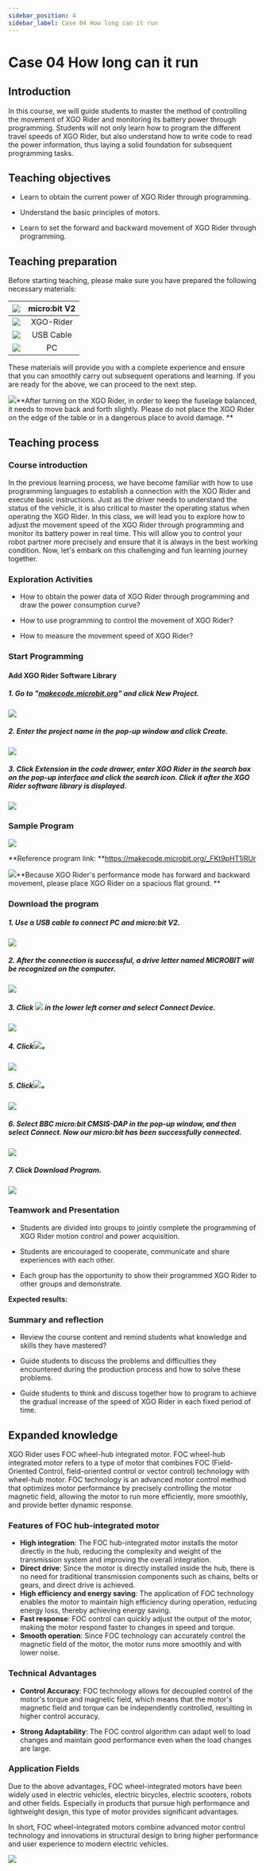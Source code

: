 ```yaml
---
sidebar_position: 4
sidebar_label: Case 04 How long can it run
---
```


# Case 04 How long can it run

## Introduction

In this course, we will guide students to master the method of controlling the movement of XGO Rider and monitoring its battery power through programming. Students will not only learn how to program the different travel speeds of XGO Rider, but also understand how to write code to read the power information, thus laying a solid foundation for subsequent programming tasks.

## Teaching objectives

- Learn to obtain the current power of XGO Rider through programming.

- Understand the basic principles of motors.
- Learn to set the forward and backward movement of XGO Rider through programming.

## Teaching preparation

Before starting teaching, please make sure you have prepared the following necessary materials:

| ![](https://wiki-media-ef.oss-cn-hongkong.aliyuncs.com/docs/microbit/robot/xgo-rider-kit/images/microbit-xgo-rider-kit-case-01.png) | micro:bit  V2 |
| :----------------------------------------------------------: | :-----------: |
| ![](https://wiki-media-ef.oss-cn-hongkong.aliyuncs.com/docs/microbit/robot/xgo-rider-kit/images/microbit-xgo-rider-kit-case-19.png) |   XGO-Rider   |
| ![](https://wiki-media-ef.oss-cn-hongkong.aliyuncs.com/docs/microbit/robot/xgo-rider-kit/images/microbit-xgo-rider-kit-case-02.png) |   USB Cable   |
| ![](https://wiki-media-ef.oss-cn-hongkong.aliyuncs.com/docs/microbit/robot/xgo-rider-kit/images/microbit-xgo-rider-kit-case-03.png) |      PC       |

These materials will provide you with a complete experience and ensure that you can smoothly carry out subsequent operations and learning. If you are ready for the above, we can proceed to the next step.

![](https://wiki-media-ef.oss-cn-hongkong.aliyuncs.com/docs/microbit/robot/xgo-rider-kit/images/microbit-xgo-rider-kit-read-01.png)**After turning on the XGO Rider, in order to keep the fuselage balanced, it needs to move back and forth slightly. Please do not place the XGO Rider on the edge of the table or in a dangerous place to avoid damage. **

## Teaching process

### Course introduction

In the previous learning process, we have become familiar with how to use programming languages to establish a connection with the XGO Rider and execute basic instructions. Just as the driver needs to understand the status of the vehicle, it is also critical to master the operating status when operating the XGO Rider. In this class, we will lead you to explore how to adjust the movement speed of the XGO Rider through programming and monitor its battery power in real time. This will allow you to control your robot partner more precisely and ensure that it is always in the best working condition. Now, let's embark on this challenging and fun learning journey together.

### Exploration Activities

- How to obtain the power data of XGO Rider through programming and draw the power consumption curve?

- How to use programming to control the movement of XGO Rider?

- How to measure the movement speed of XGO Rider?

### Start Programming

#### Add XGO Rider Software Library

##### 1. Go to "[makecode.microbit.org](https://makecode.microbit.org)" and click **New Project**.



![](https://wiki-media-ef.oss-cn-hongkong.aliyuncs.com/docs/microbit/robot/xgo-rider-kit/images/microbit-xgo-rider-kit-case-04.png)



##### 2. Enter the project name in the pop-up window and click **Create**.



![](https://wiki-media-ef.oss-cn-hongkong.aliyuncs.com/docs/microbit/robot/xgo-rider-kit/images/microbit-xgo-rider-kit-case-05.png)



##### 3. Click **Extension** in the code drawer, enter **XGO Rider** in the search box on the pop-up interface and click the search icon. Click it after the **XGO Rider** software library is displayed.

![](https://wiki-media-ef.oss-cn-hongkong.aliyuncs.com/docs/microbit/robot/xgo-rider-kit/images/microbit-xgo-rider-kit-case-07.png)



### Sample Program



![](https://wiki-media-ef.oss-cn-hongkong.aliyuncs.com/docs/microbit/robot/xgo-rider-kit/images/microbit-xgo-rider-kit-case-103.png)



**Reference program link: **https://makecode.microbit.org/_FKt9pHT1iRUr



![](https://wiki-media-ef.oss-cn-hongkong.aliyuncs.com/docs/microbit/building-blocks/microbit-space-science-kit/images/microbit-space-science-kit-read03.png)**Because XGO Rider's performance mode has forward and backward movement, please place XGO Rider on a spacious flat ground. **

### Download the program

##### 1. Use a USB cable to connect PC and micro:bit V2.



![](https://wiki-media-ef.oss-cn-hongkong.aliyuncs.com/docs/microbit/robot/xgo-rider-kit/images/microbit-xgo-rider-kit-case-09.gif)



##### 2. After the connection is successful, a drive letter named MICROBIT will be recognized on the computer.



![](https://wiki-media-ef.oss-cn-hongkong.aliyuncs.com/docs/microbit/robot/xgo-rider-kit/images/microbit-xgo-rider-kit-case-10.png)



##### 3. Click ![](https://wiki-media-ef.oss-cn-hongkong.aliyuncs.com/docs/microbit/robot/xgo-rider-kit/images/microbit-xgo-rider-kit-case-11.png) in the lower left corner and select **Connect Device**.



![](https://wiki-media-ef.oss-cn-hongkong.aliyuncs.com/docs/microbit/robot/xgo-rider-kit/images/microbit-xgo-rider-kit-case-12.png)



##### 4. Click![](https://wiki-media-ef.oss-cn-hongkong.aliyuncs.com/docs/microbit/robot/xgo-rider-kit/images/microbit-xgo-rider-kit-case-13.png)。



![](https://wiki-media-ef.oss-cn-hongkong.aliyuncs.com/docs/microbit/robot/xgo-rider-kit/images/microbit-xgo-rider-kit-case-14.png)



##### 5. Click![](https://wiki-media-ef.oss-cn-hongkong.aliyuncs.com/docs/microbit/robot/xgo-rider-kit/images/microbit-xgo-rider-kit-case-15.png)。



![](https://wiki-media-ef.oss-cn-hongkong.aliyuncs.com/docs/microbit/robot/xgo-rider-kit/images/microbit-xgo-rider-kit-case-16.png)



##### 6. Select **BBC micro:bit CMSIS-DAP** in the pop-up window, and then select **Connect**. Now our micro:bit has been successfully connected.



![](https://wiki-media-ef.oss-cn-hongkong.aliyuncs.com/docs/microbit/robot/xgo-rider-kit/images/microbit-xgo-rider-kit-case-17.png)



##### 7. Click **Download Program**.



![](https://wiki-media-ef.oss-cn-hongkong.aliyuncs.com/docs/microbit/robot/xgo-rider-kit/images/microbit-xgo-rider-kit-case-18.png)



### Teamwork and Presentation

- Students are divided into groups to jointly complete the programming of XGO Rider motion control and power acquisition.

- Students are encouraged to cooperate, communicate and share experiences with each other.

- Each group has the opportunity to show their programmed XGO Rider to other groups and demonstrate.

**Expected results:**



### Summary and reflection

- Review the course content and remind students what knowledge and skills they have mastered?

- Guide students to discuss the problems and difficulties they encountered during the production process and how to solve these problems.

- Guide students to think and discuss together how to program to achieve the gradual increase of the speed of XGO Rider in each fixed period of time.

## Expanded knowledge

XGO Rider uses FOC wheel-hub integrated motor. FOC wheel-hub integrated motor refers to a type of motor that combines FOC (Field-Oriented Control, field-oriented control or vector control) technology with wheel-hub motor. FOC technology is an advanced motor control method that optimizes motor performance by precisely controlling the motor magnetic field, allowing the motor to run more efficiently, more smoothly, and provide better dynamic response.

### Features of FOC hub-integrated motor

- **High integration**: The FOC hub-integrated motor installs the motor directly in the hub, reducing the complexity and weight of the transmission system and improving the overall integration.
- **Direct drive**: Since the motor is directly installed inside the hub, there is no need for traditional transmission components such as chains, belts or gears, and direct drive is achieved.
- **High efficiency and energy saving**: The application of FOC technology enables the motor to maintain high efficiency during operation, reducing energy loss, thereby achieving energy saving.
- **Fast response**: FOC control can quickly adjust the output of the motor, making the motor respond faster to changes in speed and torque.
- **Smooth operation**: Since FOC technology can accurately control the magnetic field of the motor, the motor runs more smoothly and with lower noise.

### Technical Advantages

- **Control Accuracy**: FOC technology allows for decoupled control of the motor's torque and magnetic field, which means that the motor's magnetic field and torque can be independently controlled, resulting in higher control accuracy.

- **Strong Adaptability**: The FOC control algorithm can adapt well to load changes and maintain good performance even when the load changes are large.

### Application Fields

Due to the above advantages, FOC wheel-integrated motors have been widely used in electric vehicles, electric bicycles, electric scooters, robots and other fields. Especially in products that pursue high performance and lightweight design, this type of motor provides significant advantages.

In short, FOC wheel-integrated motors combine advanced motor control technology and innovations in structural design to bring higher performance and user experience to modern electric vehicles.

![](https://wiki-media-ef.oss-cn-hongkong.aliyuncs.com/docs/microbit/robot/xgo-rider-kit/images/microbit-xgo-rider-kit-case-05-4.gif)
